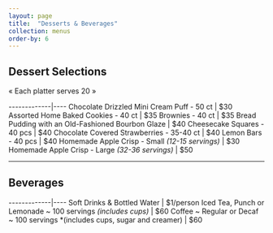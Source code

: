 ```yaml
---
layout: page
title:  "Desserts & Beverages"
collection: menus
order-by: 6
---
```


## Dessert Selections
« Each platter serves 20 »

-------------|----
Chocolate Drizzled Mini Cream Puff - 50 ct | $30
Assorted Home Baked Cookies - 40 ct | $35
Brownies - 40 ct | $35
Bread Pudding with an Old-Fashioned Bourbon Glaze | $40
Cheesecake Squares - 40 pcs	| $40
Chocolate Covered Strawberries - 35-40 ct | $40
Lemon Bars - 40 pcs | $40
Homemade Apple Crisp - Small *(12-15 servings)* | $30
Homemade Apple Crisp - Large *(32-36 servings)* | $50

* * *

## Beverages

-------------|----
Soft Drinks & Bottled Water	| $1/person
Iced Tea, Punch or Lemonade ~ 100 servings *(includes cups)* | $60
Coffee ~ Regular or Decaf ~ 100 servings *(includes cups, sugar and creamer) | $60